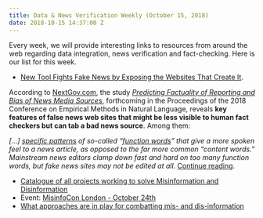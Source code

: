 ```yaml
---
title: Data & News Verification Weekly (October 15, 2018)
date: 2018-10-15 14:37:00 Z
---
```


Every week, we will provide interesting links to resources from around the web regarding data integration, news verification and fact-checking. Here is our list for this week.

* [New Tool Fights Fake News by Exposing the Websites That Create It](https://www.nextgov.com/cybersecurity/2018/10/new-tool-fights-fake-news-exposing-websites-create-it/151820/).

According to [NextGov.com](https://www.nextgov.com/), the study *[Predicting Factuality of Reporting and Bias of News Media Sources](https://www.researchgate.net/publication/327286998_Predicting_Factuality_of_Reporting_and_Bias_of_News_Media_Sources)*, forthcoming in the Proceedings of the 2018 Conference on Empirical Methods in Natural Language, reveals **key features of false news web sites that might be less visible to human fact checkers but can tab a bad news source**. Among them: 

*[...] [specific patterns](https://arxiv.org/pdf/1511.07663.pdf) of so-called “[function words](http://www.psych.nyu.edu/pylkkanen/Neural_Bases/13_Function_Words.pdf)” that give a more spoken feel to a news article, as opposed to the far more common “content words.” Mainstream news editors clamp down fast and hard on too many function words, but fake news sites may not be edited at all*. [Continue reading](https://www.nextgov.com/cybersecurity/2018/10/new-tool-fights-fake-news-exposing-websites-create-it/151820/
).

* [Catalogue of all projects working to solve Misinformation and Disinformation](https://misinfocon.com/catalogue-of-all-projects-working-to-solve-misinformation-and-disinformation-f85324c6076c
)
* Event: [MisinfoCon London - October 24th](https://misinfocon.com/join-us-for-misinfocon-london-oct-24th-a5c597303bab)
* [What approaches are in play for combatting mis- and dis-information](https://misinfocon.com/what-approaches-are-in-play-for-combatting-mis-and-dis-information-27a91c4d8708)